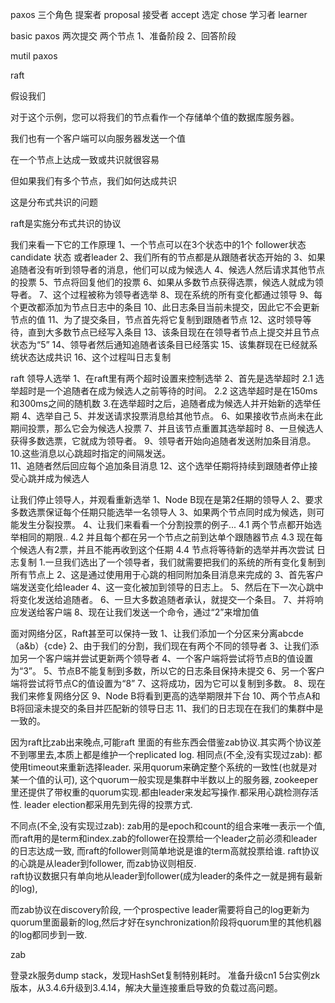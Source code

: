 paxos
 三个角色
 	提案者 proposal
 	接受者 accept
 	选定   chose
 	学习者  learner



basic paxos
两次提交
	两个节点
		1、准备阶段
		2、回答阶段

mutil paxos

raft



假设我们


对于这个示例，您可以将我们的节点看作一个存储单个值的数据库服务器。


我们也有一个客户端可以向服务器发送一个值

在一个节点上达成一致或共识就很容易

但如果我们有多个节点，我们如何达成共识

这是分布式共识的问题

raft是实施分布式共识的协议

我们来看一下它的工作原理
	1、一个节点可以在3个状态中的1个 follower状态 candidate 状态 或者leader
	2、我们所有的节点都是从跟随者状态开始的
	3、如果追随者没有听到领导者的消息，他们可以成为候选人
	4、候选人然后请求其他节点的投票
	5、节点将回复他们的投票
	6、如果从多数节点获得选票，候选人就成为领导者。
	7、这个过程被称为领导者选举
	8、现在系统的所有变化都通过领导
	9、每个更改都添加为节点日志中的条目
	10、此日志条目当前未提交，因此它不会更新节点的值
	11、为了提交条目，节点首先将它复制到跟随者节点
	12、这时领导等待，直到大多数节点已经写入条目
	13、该条目现在在领导者节点上提交并且节点状态为“5”
	14、领导者然后通知追随者该条目已经落实
	15、该集群现在已经就系统状态达成共识
	16、这个过程叫日志复制

raft 领导人选举
1、在raft里有两个超时设置来控制选举
2、首先是选举超时
	2.1 选举超时是一个追随者在成为候选人之前等待的时间。
	2.2 这选举超时是在150ms和300ms之间的随机数
3.在选举超时之后，追随者成为候选人并开始新的选举任期
4、选举自己
5、并发送请求投票消息给其他节点。
6、如果接收节点尚未在此期间投票，那么它会为候选人投票
7、并且该节点重置其选举超时
8、一旦候选人获得多数选票，它就成为领导者。
9、领导者开始向追随者发送附加条目消息。
10.这些消息以心跳超时指定的间隔发送。	
11、追随者然后回应每个追加条目消息
12、这个选举任期将持续到跟随者停止接受心跳并成为候选人


让我们停止领导人，并观看重新选举
1、Node B现在是第2任期的领导人
2、要求多数选票保证每个任期只能选举一名领导人
3、如果两个节点同时成为候选，则可能发生分裂投票。
4、让我们来看看一个分割投票的例子...
	4.1 两个节点都开始选举相同的期限..
	4.2 并且每个都在另一个节点之前到达单个跟随器节点
	4.3 现在每个候选人有2票，并且不能再收到这个任期
	4.4 节点将等待新的选举并再次尝试
日志复制
	1.一旦我们选出了一个领导者，我们就需要把我们的系统的所有变化复制到所有节点上
	2、这是通过使用用于心跳的相同附加条目消息来完成的
	3、首先客户端发送变化给leader
	4、这一变化被加到领导的日志上。
	5、然后在下一次心跳中将变化发送给追随者。
	6、一旦大多数追随者承认，就提交一个条目。
	7、并将响应发送给客户端
	8、现在让我们发送一个命令，通过“2”来增加值

面对网络分区，Raft甚至可以保持一致
1、让我们添加一个分区来分离abcde（a&b）{cde}
2、由于我们的分割，我们现在有两个不同的领导者
3、让我们添加另一个客户端并尝试更新两个领导者
4、一个客户端将尝试将节点B的值设置为“3”。
5、节点B不能复制到多数，所以它的日志条目保持未提交
6、另一个客户端将尝试将节点C的值设置为“8”
7、这将成功，因为它可以复制到多数。
8、现在我们来修复网络分区
9、Node B将看到更高的选举期限并下台
10、两个节点A和B将回滚未提交的条目并匹配新的领导日志
11、我们的日志现在在我们的集群中是一致的。



因为raft比zab出来晚点,可能raft 里面的有些东西会借鉴zab协议.其实两个协议差不到哪里去,本质上都是维护一个replicated log.
相同点(不全,没有实现过zab):
都使用timeout来重新选择leader.
采用quorum来确定整个系统的一致性(也就是对某一个值的认可),
这个quorum一般实现是集群中半数以上的服务器,
zookeeper里还提供了带权重的quorum实现.都由leader来发起写操作.都采用心跳检测存活性.
leader election都采用先到先得的投票方式.

不同点(不全,没有实现过zab):
zab用的是epoch和count的组合来唯一表示一个值, 
而raft用的是term和index.zab的follower在投票给一个leader之前必须和leader的日志达成一致,
而raft的follower则简单地说是谁的term高就投票给谁.
raft协议的心跳是从leader到follower, 而zab协议则相反.  
raft协议数据只有单向地从leader到follower(成为leader的条件之一就是拥有最新的log), 

而zab协议在discovery阶段, 
一个prospective leader需要将自己的log更新为quorum里面最新的log,然后才好在synchronization阶段将quorum里的其他机器的log都同步到一致.

zab


登录zk服务dump stack，发现HashSet复制特别耗时。
准备升级cn1 5台实例zk版本，从3.4.6升级到3.4.14，解决大量连接重启导致的负载过高问题。